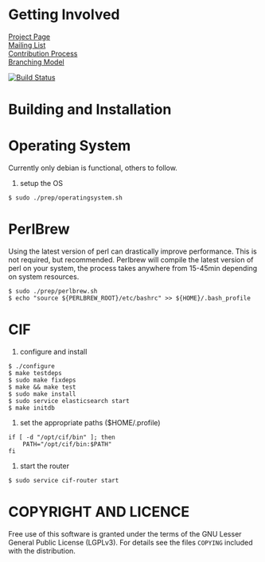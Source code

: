 Getting Involved
===
[Project Page](http://csirtgadgets.org/cif/v2)  
[Mailing List](https://groups.google.com/forum/#!forum/ci-framework)  
[Contribution Process](http://csirtgadgets.org/contribute)  
[Branching Model](http://datasift.github.io/gitflow/IntroducingGitFlow.html)

[![Build Status](https://travis-ci.org/csirtgadgets/massive-octo-spice.png?branch=master)](https://travis-ci.org/csirtgadgets/massive-octo-spice)

Building and Installation
===
Operating System
====
Currently only debian is functional, others to follow.  
1. setup the OS
```
$ sudo ./prep/operatingsystem.sh
```
PerlBrew
====
Using the latest version of perl can drastically improve performance. This is not required, but recommended. Perlbrew will compile the latest version of perl on your system, the process takes anywhere from 15-45min depending on system resources.
```
$ sudo ./prep/perlbrew.sh
$ echo "source ${PERLBREW_ROOT}/etc/bashrc" >> ${HOME}/.bash_profile
```

CIF
====
1. configure and install
```
$ ./configure
$ make testdeps
$ sudo make fixdeps
$ make && make test
$ sudo make install
$ sudo service elasticsearch start
$ make initdb
```
1. set the appropriate paths ($HOME/.profile)
```
if [ -d "/opt/cif/bin" ]; then
    PATH="/opt/cif/bin:$PATH"
fi
```
1. start the router
```
$ sudo service cif-router start
```

COPYRIGHT AND LICENCE
===

Free use of this software is granted under the terms of the GNU Lesser General
Public License (LGPLv3). For details see the files `COPYING` included with the
distribution.
